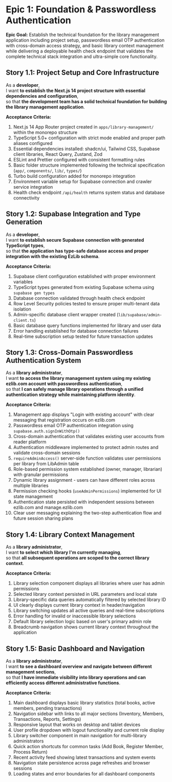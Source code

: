 # Epic 1: Foundation & Passwordless Authentication

**Epic Goal:** Establish the technical foundation for the library management application including project setup, passwordless email OTP authentication with cross-domain access strategy, and basic library context management while delivering a deployable health check endpoint that validates the complete technical stack integration and ultra-simple core functionality.

## Story 1.1: Project Setup and Core Infrastructure

As a **developer**,  
I want **to establish the Next.js 14 project structure with essential dependencies and configuration**,  
so that **the development team has a solid technical foundation for building the library management application**.

**Acceptance Criteria:**
1. Next.js 14 App Router project created in `apps/library-management/` within the monorepo structure
2. TypeScript 5.0+ configuration with strict mode enabled and proper path aliases configured
3. Essential dependencies installed: shadcn/ui, Tailwind CSS, Supabase client libraries, React Query, Zustand, Zod
4. ESLint and Prettier configured with consistent formatting rules
5. Basic folder structure implemented following the technical specification (`app/`, `components/`, `lib/`, `types/`)
6. Turbo build configuration added for monorepo integration
7. Environment variable setup for Supabase connection and crawler service integration
8. Health check endpoint `/api/health` returns system status and database connectivity

## Story 1.2: Supabase Integration and Type Generation

As a **developer**,  
I want **to establish secure Supabase connection with generated TypeScript types**,  
so that **the application has type-safe database access and proper integration with the existing EzLib schema**.

**Acceptance Criteria:**
1. Supabase client configuration established with proper environment variables
2. TypeScript types generated from existing Supabase schema using `supabase gen types`
3. Database connection validated through health check endpoint
4. Row Level Security policies tested to ensure proper multi-tenant data isolation
5. Admin-specific database client wrapper created (`lib/supabase/admin-client.ts`)
6. Basic database query functions implemented for library and user data
7. Error handling established for database connection failures
8. Real-time subscription setup tested for future transaction updates

## Story 1.3: Cross-Domain Passwordless Authentication System

As a **library administrator**,  
I want **to access the library management system using my existing ezlib.com account with passwordless authentication**,  
so that **I can safely manage library operations through a unified authentication strategy while maintaining platform identity**.

**Acceptance Criteria:**
1. Management app displays "Login with existing account" with clear messaging that registration occurs on ezlib.com
2. Passwordless email OTP authentication integration using `supabase.auth.signInWithOtp()`
3. Cross-domain authentication that validates existing user accounts from reader platform
4. Authentication middleware implemented to protect admin routes and validate cross-domain sessions
5. `requireAdminAccess()` server-side function validates user permissions per library from LibAdmin table
6. Role-based permission system established (owner, manager, librarian) with granular permissions
7. Dynamic library assignment - users can have different roles across multiple libraries
8. Permission checking hooks (`useAdminPermissions`) implemented for UI state management
9. Authentication state persisted with independent sessions between ezlib.com and manage.ezlib.com
10. Clear user messaging explaining the two-step authentication flow and future session sharing plans

## Story 1.4: Library Context Management

As a **library administrator**,  
I want **to select which library I'm currently managing**,  
so that **all subsequent operations are scoped to the correct library context**.

**Acceptance Criteria:**
1. Library selection component displays all libraries where user has admin permissions
2. Selected library context persisted in URL parameters and local state
3. Library-specific data queries automatically filtered by selected library ID
4. UI clearly displays current library context in header/navigation
5. Library switching updates all active queries and real-time subscriptions
6. Error handling for invalid or inaccessible library selections
7. Default library selection logic based on user's primary admin role
8. Breadcrumb navigation shows current library context throughout the application

## Story 1.5: Basic Dashboard and Navigation

As a **library administrator**,  
I want **to see a dashboard overview and navigate between different management sections**,  
so that **I have immediate visibility into library operations and can efficiently access different administrative functions**.

**Acceptance Criteria:**
1. Main dashboard displays basic library statistics (total books, active members, pending transactions)
2. Navigation sidebar with links to all major sections (Inventory, Members, Transactions, Reports, Settings)
3. Responsive layout that works on desktop and tablet devices
4. User profile dropdown with logout functionality and current role display
5. Library switcher component in main navigation for multi-library administrators
6. Quick action shortcuts for common tasks (Add Book, Register Member, Process Return)
7. Recent activity feed showing latest transactions and system events
8. Navigation state persistence across page refreshes and browser sessions
9. Loading states and error boundaries for all dashboard components
